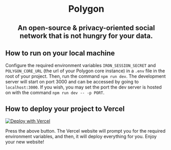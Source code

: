 <h1 style="text-align: center">Polygon</h1>
<h2 style="text-align: center">An open-source & privacy-oriented social network that is not hungry for your data.</h2>

## How to run on your local machine

Configure the required environment variables ```IRON_SESSION_SECRET``` and ```POLYGON_CORE_URL``` (the url of your Polygon core instance) in a ```.env``` file in the root of your project.
Then, run the command ```npm run dev```. The development server will start on port 3000 and can be accessed by going to ```localhost:3000```. If you wish, you may set the port the dev server is hosted on with the command ```npm run dev -- -p PORT```.

## How to deploy your project to Vercel
[![Deploy with Vercel](https://vercel.com/button)](https://vercel.com/new/clone?repository-url=https%3A%2F%2Fgithub.com%2Fgetpolygon%2Fui&env=IRON_SESSION_SECRET,POLYGON_CORE_URL&project-name=polygon-ui&repo-name=polygon-ui)

Press the above button. The Vercel website will prompt you for the required environment variables, and then, it will deploy everything for you. Enjoy your new website!
